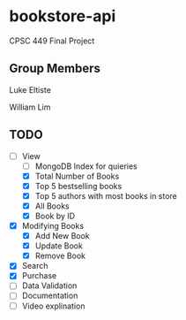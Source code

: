 # bookstore-api

CPSC 449 Final Project

## Group Members

Luke Eltiste

William Lim

## TODO

- [ ] View
  - [ ] MongoDB Index for quieries
  - [x] Total Number of Books
  - [x] Top 5 bestselling books
  - [x] Top 5 authors with most books in store
  - [x] All Books
  - [x] Book by ID
- [x] Modifying Books
  - [x] Add New Book
  - [x] Update Book
  - [x] Remove Book
- [x] Search
- [x] Purchase
- [ ] Data Validation
- [ ] Documentation
- [ ] Video explination
